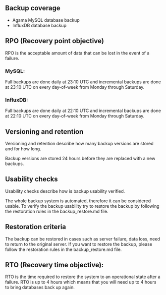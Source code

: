 ## Backup coverage

- Agama MySQL database backup
- InfluxDB database backup


## RPO (Recovery point objective)

RPO is the acceptable amount of data that can be lost in the event of a failure. 

### MySQL: 
Full backups are done daily at 23:10 UTC and incremental backups are done at 23:10 UTC on every day-of-week from Monday through Saturday.

### InfluxDB: 
Full backups are done daily at 22:10 UTC and incremental backups are done at 22:10 UTC on every day-of-week from Monday through Saturday.


## Versioning and retention
Versioning and retention describe how many backup versions are stored and for how long.

Backup versions are stored 24 hours before they are replaced with a new backups.

## Usability checks
Usability checks describe how is backup usability verified.

The whole backup system is automated, therefore it can be considered usable.
To verify the backup usability try to restore the backup by following the restoration rules in the backup_restore.md file.

## Restoration criteria
The backup can be restored in cases such as server failure, data loss, need to return to the original server.
If you want to restore the backup, please follow the restoration rules in the backup_restore.md file.

## RTO (Recovery time objective):

RTO is the time required to restore the system to an operational state after a failure.
RTO is up to 4 hours which means that you will need up to 4 hours to bring databases back up again.


